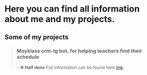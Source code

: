 # Here you can find all information about me and my projects.

## Some of my projects
> ### Moyklass crm-tg bot, for helping teachers find their schedule
> ✅❌ **Half done**
> Full information can be found here [link](https://github.com/raferalston/crm-tg-heroku-bot).
